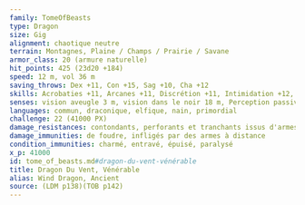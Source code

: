 ```yaml
---
family: TomeOfBeasts
type: Dragon
size: Gig
alignment: chaotique neutre
terrain: Montagnes, Plaine / Champs / Prairie / Savane
armor_class: 20 (armure naturelle)
hit_points: 425 (23d20 +184)
speed: 12 m, vol 36 m
saving_throws: Dex +11, Con +15, Sag +10, Cha +12
skills: Acrobaties +11, Arcanes +11, Discrétion +11, Intimidation +12, Perception +17
senses: vision aveugle 3 m, vision dans le noir 18 m, Perception passive 27
languages: commun, draconique, elfique, nain, primordial
challenge: 22 (41000 PX)
damage_resistances: contondants, perforants et tranchants issus d'armes non magiques
damage_immunities: de foudre, infligés par des armes à distance
condition_immunities: charmé, entravé, épuisé, paralysé
x_p: 41000
id: tome_of_beasts.md#dragon-du-vent-vénérable
title: Dragon Du Vent, Vénérable
alias: Wind Dragon, Ancient
source: (LDM p138)(TOB p142)
---
```



